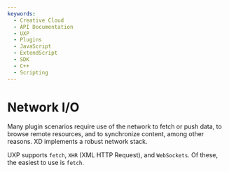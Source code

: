 ```yaml
---
keywords:
  - Creative Cloud
  - API Documentation
  - UXP
  - Plugins
  - JavaScript
  - ExtendScript
  - SDK
  - C++
  - Scripting
---
```


# Network I/O

Many plugin scenarios require use of the network to fetch or push data, to browse remote resources, and to synchronize content, among other reasons. XD implements a robust network stack.

UXP supports `fetch`, `XHR` (XML HTTP Request), and `WebSockets`. Of these, the easiest to use is `fetch`.
